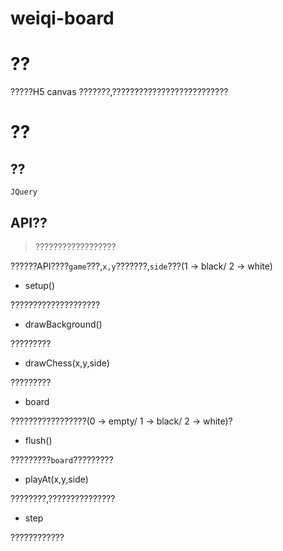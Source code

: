 # weiqi-board
# ??

?????H5 canvas ???????,??????????????????????????

# ??

## ??

``JQuery``

## API??

> ??????????????????

??????API????``game``???,``x,y``???????,``side``???(1 -> black/ 2 -> white)

 * setup()

????????????????????

 * drawBackground()

?????????

 * drawChess(x,y,side)

?????????

 * board

?????????????????(0 -> empty/ 1 -> black/ 2 -> white)?

 * flush()

?????????``board``?????????

 * playAt(x,y,side)

????????,???????????????

 * step

????????????


